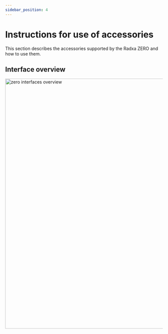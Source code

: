 ```yaml
---
sidebar_position: 4
---
```


# Instructions for use of accessories

This section describes the accessories supported by the Radxa ZERO and how to use them.

## Interface overview

<img src="/img/zero/zero/zero-block-digram.webp" width="800" alt="zero interfaces overview" />
